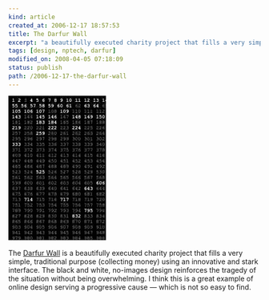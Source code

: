 ```yaml
---
kind: article
created_at: 2006-12-17 18:57:53
title: The Darfur Wall
excerpt: "a beautifully executed charity project that fills a very simple, traditional purpose"
tags: [design, nptech, darfur]
modified_on: 2008-04-05 07:18:09
status: publish 
path: /2006-12-17-the-darfur-wall
---
```


<img src="/images/darfur_wall.jpg" alt="Darfur Wall">

The <a href="http://darfurwall.org/">Darfur Wall</a> is a beautifully executed charity project that fills a very simple, traditional purpose (collecting money) using an innovative and stark interface. The black and white, no-images design reinforces the tragedy of the situation without being overwhelming. I think this is a great example of online design serving a progressive cause &mdash; which is not so easy to find.